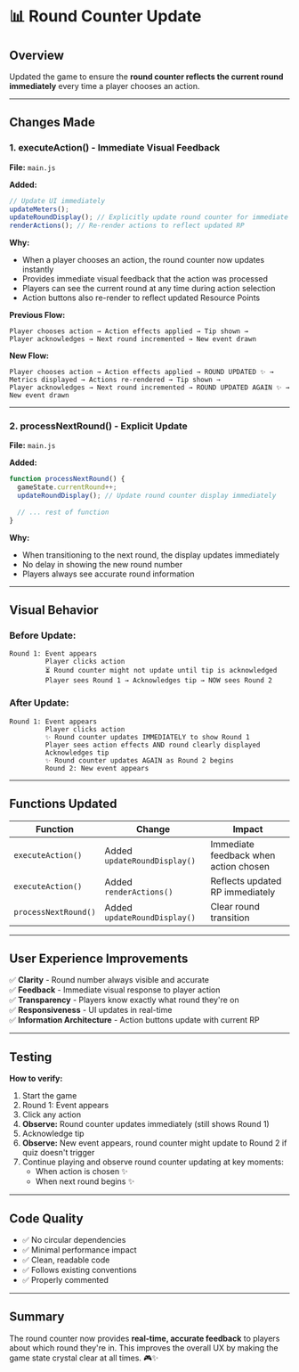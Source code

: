 # 📊 Round Counter Update

## Overview

Updated the game to ensure the **round counter reflects the current round immediately** every time a player chooses an action.

---

## Changes Made

### **1. executeAction() - Immediate Visual Feedback**

**File:** `main.js`

**Added:**
```javascript
// Update UI immediately
updateMeters();
updateRoundDisplay(); // Explicitly update round counter for immediate visual feedback
renderActions(); // Re-render actions to reflect updated RP
```

**Why:**
- When a player chooses an action, the round counter now updates instantly
- Provides immediate visual feedback that the action was processed
- Players can see the current round at any time during action selection
- Action buttons also re-render to reflect updated Resource Points

**Previous Flow:**
```
Player chooses action → Action effects applied → Tip shown → 
Player acknowledges → Next round incremented → New event drawn
```

**New Flow:**
```
Player chooses action → Action effects applied → ROUND UPDATED ✨ →
Metrics displayed → Actions re-rendered → Tip shown → 
Player acknowledges → Next round incremented → ROUND UPDATED AGAIN ✨ →
New event drawn
```

---

### **2. processNextRound() - Explicit Update**

**File:** `main.js`

**Added:**
```javascript
function processNextRound() {
  gameState.currentRound++;
  updateRoundDisplay(); // Update round counter display immediately
  
  // ... rest of function
}
```

**Why:**
- When transitioning to the next round, the display updates immediately
- No delay in showing the new round number
- Players always see accurate round information

---

## Visual Behavior

### **Before Update:**
```
Round 1: Event appears
         Player clicks action
         ⏳ Round counter might not update until tip is acknowledged
         Player sees Round 1 → Acknowledges tip → NOW sees Round 2
```

### **After Update:**
```
Round 1: Event appears
         Player clicks action
         ✨ Round counter updates IMMEDIATELY to show Round 1
         Player sees action effects AND round clearly displayed
         Acknowledges tip
         ✨ Round counter updates AGAIN as Round 2 begins
         Round 2: New event appears
```

---

## Functions Updated

| Function | Change | Impact |
|----------|--------|--------|
| `executeAction()` | Added `updateRoundDisplay()` | Immediate feedback when action chosen |
| `executeAction()` | Added `renderActions()` | Reflects updated RP immediately |
| `processNextRound()` | Added `updateRoundDisplay()` | Clear round transition |

---

## User Experience Improvements

✅ **Clarity** - Round number always visible and accurate  
✅ **Feedback** - Immediate visual response to player action  
✅ **Transparency** - Players know exactly what round they're on  
✅ **Responsiveness** - UI updates in real-time  
✅ **Information Architecture** - Action buttons update with current RP  

---

## Testing

**How to verify:**

1. Start the game
2. Round 1: Event appears
3. Click any action
4. **Observe:** Round counter updates immediately (still shows Round 1)
5. Acknowledge tip
6. **Observe:** New event appears, round counter might update to Round 2 if quiz doesn't trigger
7. Continue playing and observe round counter updating at key moments:
   - When action is chosen ✨
   - When next round begins ✨

---

## Code Quality

- ✅ No circular dependencies
- ✅ Minimal performance impact
- ✅ Clean, readable code
- ✅ Follows existing conventions
- ✅ Properly commented

---

## Summary

The round counter now provides **real-time, accurate feedback** to players about which round they're in. This improves the overall UX by making the game state crystal clear at all times. 🎮✨
